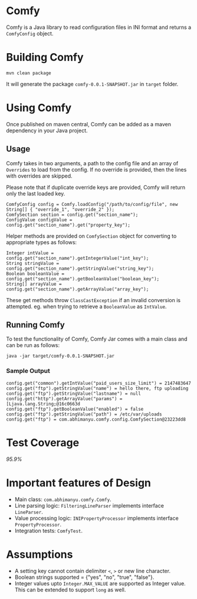 # Comfy
Comfy is a Java library to read configuration files in INI format and returns a `ComfyConfig` object.

# Building Comfy

	mvn clean package
	
It will generate the package `comfy-0.0.1-SNAPSHOT.jar` in `target` folder.

# Using Comfy

Once published on maven central, Comfy can be added as a maven dependency in your Java project.

## Usage

Comfy takes in two arguments, a path to the config file and an array of `Overrides` to load from the config. If no override is provided, then the lines with overrides are skipped.

Please note that if duplicate override keys are provided, Comfy will return only the last loaded key.

```
ComfyConfig config = Comfy.loadConfig("/path/to/config/file", new String[] { "override_1", "override_2" });
ComfySection section = config.get("section_name");
ConfigValue configValue = config.get("section_name").get("property_key");
```

Helper methods are provided on `ComfySection` object for converting to appropriate types as follows:

```
Integer intValue = config.get("section_name").getIntegerValue("int_key");
String stringValue = config.get("section_name").getStringValue("string_key");
Boolean booleanValue = config.get("section_name").getBooleanValue("boolean_key");
String[] arrayValue = config.get("section_name").getArrayValue("array_key");
```

These get methods throw `ClassCastException` if an invalid conversion is attempted. eg. when trying to retrieve a `BooleanValue` as `IntValue`.

## Running Comfy

To test the functionality of Comfy, Comfy Jar comes with a main class and can be run as follows:

	java -jar target/comfy-0.0.1-SNAPSHOT.jar 
	
### Sample Output

```
config.get("common").getIntValue("paid_users_size_limit") = 2147483647
config.get("ftp").getStringValue("name") = hello there, ftp uploading
config.get("ftp").getStringValue("lastname") = null
config.get("http").getArrayValue("params") = [Ljava.lang.String;@16c0663d
config.get("ftp").getBooleanValue("enabled") = false
config.get("ftp").getStringValue("path") = /etc/var/uploads
config.get("ftp") = com.abhimanyu.comfy.config.ComfySection@23223dd8
```

# Test Coverage
*95.9%*
	
# Important features of Design

* Main class: `com.abhimanyu.comfy.Comfy`.
* Line parsing logic: `FilteringLineParser` implements interface `LineParser`.
* Value processing logic: `INIPropertyProcessor` implements interface `PropertyProcessor`.
* Integration tests: `ComfyTest`.

# Assumptions

* A setting key cannot contain delimiter `<`, `>` or new line character.
* Boolean strings supported = {"yes", "no", "true", "false"}.
* Integer values upto `Integer.MAX_VALUE` are supported as Integer value. This can be extended to support `long` as well.
